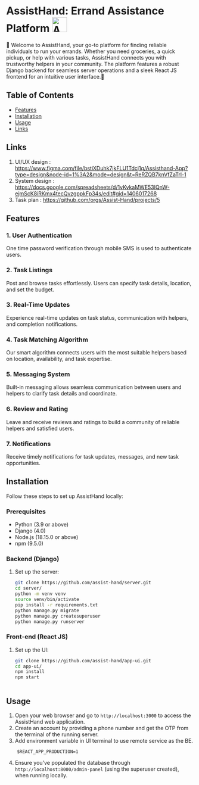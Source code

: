 # AssistHand: Errand Assistance Platform <img src="https://avatars.githubusercontent.com/u/119107979?s=400&u=febb4487b91ba289850cd98cbcfb7b572b360bbc&v=4" alt="AssistHand Logo" width="40" height="40"> 


🌟 Welcome to AssistHand, your go-to platform for finding reliable individuals to run your errands. Whether you need groceries, a quick pickup, or help with various tasks, AssistHand connects you with trustworthy helpers in your community. The platform features a robust Django backend for seamless server operations and a sleek React JS frontend for an intuitive user interface.🚀

## Table of Contents
- [Features](#features)
- [Installation](#installation)
- [Usage](#usage)
- [Links](#links)

## Links

1. UI/UX design : https://www.figma.com/file/bstiXDuhk7jkFLU1Tdcj1q/Assisthand-App?type=design&node-id=1%3A2&mode=design&t=ReRZQB7knVfZaTrl-1
2. System design : https://docs.google.com/spreadsheets/d/1vKvkaMWE53IQnW-ejmScK8iRKmx4tecQvzgppkFp34s/edit#gid=1406017268
3. Task plan : https://github.com/orgs/Assist-Hand/projects/5

   
## Features

### 1. User Authentication
One time password verification through mobile SMS is used to authenticate users.

### 2. Task Listings
Post and browse tasks effortlessly. Users can specify task details, location, and set the budget.

### 3. Real-Time Updates
Experience real-time updates on task status, communication with helpers, and completion notifications.

### 4. Task Matching Algorithm
Our smart algorithm connects users with the most suitable helpers based on location, availability, and task expertise.

### 5. Messaging System
Built-in messaging allows seamless communication between users and helpers to clarify task details and coordinate.

### 6. Review and Rating
Leave and receive reviews and ratings to build a community of reliable helpers and satisfied users.

### 7. Notifications
Receive timely notifications for task updates, messages, and new task opportunities.

## Installation

Follow these steps to set up AssistHand locally:

### Prerequisites
- Python (3.9 or above)
- Django (4.0)
- Node.js (18.15.0 or above)
- npm (9.5.0)

### Backend (Django)
1. Set up the server:
   ```bash
   git clone https://github.com/assist-hand/server.git
   cd server/
   python -m venv venv
   source venv/bin/activate
   pip install -r requirements.txt
   python manage.py migrate
   python manage.py createsuperuser
   python manage.py runserver


### Front-end (React JS)
1. Set up the UI:
   ```bash
   git clone https://github.com/assist-hand/app-ui.git
   cd app-ui/
   npm install
   npm start



## Usage

1. Open your web browser and go to `http://localhost:3000` to access the AssistHand web application.
2. Create an account by providing a phone number and get the OTP from the terminal of the running server.
3. Add environment variable in UI terminal to use remote service as the BE.
```
    $REACT_APP_PRODUCTION=1
```
4. Ensure you've populated the database through `http://localhost:8000/admin-panel` (using the superuser created), when running locally.


